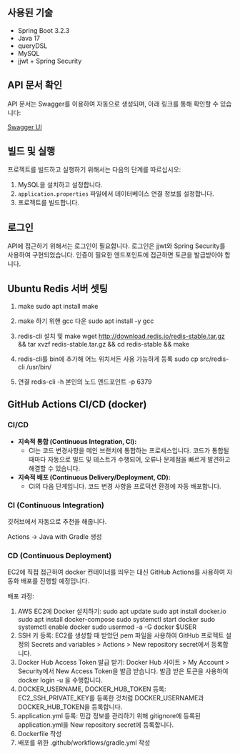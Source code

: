 
## 사용된 기술

- Spring Boot 3.2.3
- Java 17
- queryDSL
- MySQL
- jjwt + Spring Security

## API 문서 확인

API 문서는 Swagger를 이용하여 자동으로 생성되며, 아래 링크를 통해 확인할 수 있습니다:

[Swagger UI](http://localhost:8080/swagger-ui/index.html)

## 빌드 및 실행

프로젝트를 빌드하고 실행하기 위해서는 다음의 단계를 따르십시오:

1. MySQL을 설치하고 설정합니다.
2. `application.properties` 파일에서 데이터베이스 연결 정보를 설정합니다.
3. 프로젝트를 빌드합니다.

## 로그인

API에 접근하기 위해서는 로그인이 필요합니다. 로그인은 jjwt와 Spring Security를 사용하여 구현되었습니다. 인증이 필요한 엔드포인트에 접근하면 토큰을 발급받아야 합니다.

## Ubuntu Redis 서버 셋팅
1. make
sudo apt install make

2. make 하기 위핸 gcc 다운
sudo apt install -y gcc

3. redis-cli 설치 및 make
wget http://download.redis.io/redis-stable.tar.gz && tar xvzf redis-stable.tar.gz && cd redis-stable && make

4. redis-cli를 bin에 추가해 어느 위치서든 사용 가능하게 등록
sudo cp src/redis-cli /usr/bin/

5. 연결
redis-cli -h 본인의 노드 엔드포인트 -p 6379

## GitHub Actions CI/CD (docker)

### CI/CD
   - **지속적 통합 (Continuous Integration, CI):**
     - CI는 코드 변경사항을 메인 브랜치에 통합하는 프로세스입니다. 코드가 통합될 때마다 자동으로 빌드 및 테스트가 수행되어, 오류나 문제점을 빠르게 발견하고 해결할 수 있습니다.
   - **지속적 배포 (Continuous Delivery/Deployment, CD):**
     - CI의 다음 단계입니다. 코드 변경 사항을 프로덕션 환경에 자동 배포합니다.

### CI (Continuous Integration)
깃허브에서 자동으로 추천을 해줍니다.

Actions -> Java with Gradle 생성

### CD (Continuous Deployment)
EC2에 직접 접근하여 docker 컨테이너를 띄우는 대신 GitHub Actions를 사용하여 자동화 배포를 진행할 예정입니다.

배포 과정:
1. AWS EC2에 Docker 설치하기:
    sudo apt update
    sudo apt install docker.io
    sudo apt install docker-compose
    sudo systemctl start docker
    sudo systemctl enable docker
    sudo usermod -a -G docker $USER
2. SSH 키 등록:
    EC2를 생성할 때 받았던 pem 파일을 사용하여 GitHub 프로젝트 설정의 Secrets and variables > Actions > New repository secret에서 등록합니다.
3. Docker Hub Access Token 발급 받기:
    Docker Hub 사이트 > My Account > Security에서 New Access Token을 발급 받습니다. 발급 받은 토큰을 사용하여 docker login -u <username>을 수행합니다.
4. DOCKER_USERNAME, DOCKER_HUB_TOKEN 등록:
    EC2_SSH_PRIVATE_KEY를 등록한 것처럼 DOCKER_USERNAME과 DOCKER_HUB_TOKEN을 등록합니다.
5. application.yml 등록:
    민감 정보를 관리하기 위해 gitignore에 등록된 application.yml을 New repository secret에 등록합니다.
6. Dockerfile 작성
7. 배포를 위한 .github/workflows/gradle.yml 작성

